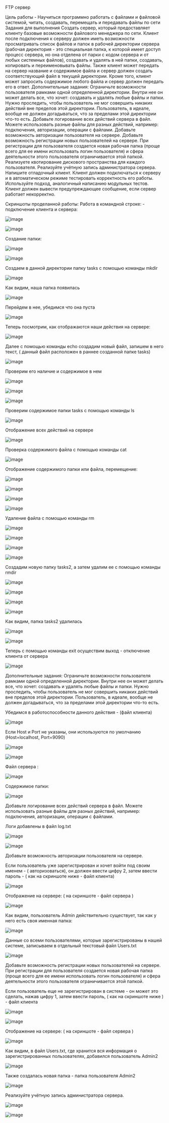 FTP сервер


Цель работы - Научиться программно работать с файлами и файловой системой, читать, создавать, перемещать и передавать файлы по сети
Задания для выполнения
Создать сервер, который предоставляет клиенту базовые возможности файлового менеджера по сети. Клиент после подключения к серверу должен иметь возможности просматривать список файлов и папок в рабочей директории сервера (рабочая директория - это специальная папка, к которой имеет доступ процесс сервера, но она отделена от парки с кодом сервера и от любых системных файлов), создавать и удалять в ней папки, создавать, копировать и переименовывать файлы. Также клиент может передать на сервер название и содержимое файла и сервер должен создать соответствующий файл в текущей директории. Кроме того, клиент может запросить содержимое любого файла и сервер должен передать его в ответ.
Дополнительные задания:
Ограничьте возможности пользователя рамками одной определенной директории. Внутри нее он может делать все, что хочет: создавать и удалять любые файлы и папки. Нужно проследить, чтобы пользователь не мог совершить никаких действий вне пределов этой директории. Пользователь, в идеале, вообще не должен догадываться, что за пределами этой директории что-то есть.
Добавьте логирование всех действий сервера в файл. Можете использовать разные файлы для разных действий, например: подключения, авторизации, операции с файлами.
Добавьте возможность авторизации пользователя на сервере.
Добавьте возможность регистрации новых пользователей на сервере. При регистрации для пользователя создается новая рабочая папка (проще всего для ее имени использовать логин пользователя) и сфера деятельности этого пользователя ограничивается этой папкой.
Реализуете квотирование дискового пространства для каждого пользователя.
Реализуйте учётную запись администратора сервера.
Напишите отладочный клиент. Клиент должен подключаться к серверу и в автоматическом режиме тестировать корректность его работы. Используйте подход, аналогичный написанию модульных тестов. Клиент должен вывести предупреждающее сообщение, если сервер работает некорректно.

Скриншоты проделанной работы: 
Работа в командной строке:  - подключение клиента и сервера: 

![image](https://user-images.githubusercontent.com/92279258/146115305-47e567bb-3ad1-49f8-a8e9-43ba25ce25cf.png)


![image](https://user-images.githubusercontent.com/92279258/146114989-1afcc3ab-ba4a-470a-b2f2-6799427b25dc.png)

Создание папки:

![image](https://user-images.githubusercontent.com/92279258/146251059-4e18e827-87af-42e3-b3ce-0e97af644acf.png)

![image](https://user-images.githubusercontent.com/92279258/146251102-3bb345b0-35ef-4991-b119-36ae056c711c.png)

Создаем в данной директории папку tasks с помощью команды mkdir 

![image](https://user-images.githubusercontent.com/92279258/146251179-83d63d5c-d82f-42c1-bb0b-371a08afe156.png)

Как видим, наша папка появилась 

![image](https://user-images.githubusercontent.com/92279258/146251255-40a1e259-1016-450f-bd7e-a17c874cd1ad.png)

Перейдем в нее, убедимся что она пуста 

![image](https://user-images.githubusercontent.com/92279258/146251320-1af98d37-37c2-428d-ad98-64192802292c.png)

Теперь посмотрим, как отображаются наши действия на сервере:

![image](https://user-images.githubusercontent.com/92279258/146251502-e589bcc7-0c0e-4ba1-ad2b-1fd25df60ed8.png)

Далее  с помощью команды echo создадим новый файл, запишем в него текст, ( данный файл  расположен в раннее созданной папке tasks)

![image](https://user-images.githubusercontent.com/92279258/146251703-c6ced06c-cde0-4fa5-b5f8-2530dd1c3c4d.png)

Проверим его наличие и содержимое в нем

![image](https://user-images.githubusercontent.com/92279258/146251856-38bb975d-4aa6-4128-9388-0b0cf1d38771.png)

![image](https://user-images.githubusercontent.com/92279258/146251885-9d31847a-84ef-44ee-9890-508e1be4ca48.png)

![image](https://user-images.githubusercontent.com/92279258/146251939-be02f92b-3672-44ff-8b34-a1bc321b5b01.png)

Проверим содержимое папки tasks с помощью команды ls

![image](https://user-images.githubusercontent.com/92279258/146252106-a0ed0abf-bf01-4f13-8283-00bd12713464.png)

Отображение всех действий на сервере 

![image](https://user-images.githubusercontent.com/92279258/146252191-c72fb695-d6bc-4fd0-977f-cf388b3dbfd6.png)

Проверка содержимого файла с помощью команды cat 

![image](https://user-images.githubusercontent.com/92279258/146253383-f84d953f-6944-42e1-b0fe-e065ee2b8276.png)


Отображение содержимого папки или файла, перемещение: 

![image](https://user-images.githubusercontent.com/92279258/146253485-4bb41c3a-8030-4a28-a765-39726d1818b8.png)


![image](https://user-images.githubusercontent.com/92279258/146253083-4b67af59-27f2-4184-929d-94321838ff7d.png)


![image](https://user-images.githubusercontent.com/92279258/146254290-78bb7076-c9e8-4f64-91ad-0c6d0bc73ec1.png)


![image](https://user-images.githubusercontent.com/92279258/146253552-ed7fdf4e-574d-47bf-a415-26a55b083719.png)


Удаление файла с помощью команды rm

![image](https://user-images.githubusercontent.com/92279258/146254529-ff984614-1fa6-4f98-81c5-21c4c07a59ab.png)

![image](https://user-images.githubusercontent.com/92279258/146253737-6e680665-7d27-4403-b3a0-c80e49870ac9.png)

![image](https://user-images.githubusercontent.com/92279258/146253815-02e271a8-5fa2-42ee-9abe-c4e6483b1b02.png)

![image](https://user-images.githubusercontent.com/92279258/146253843-30df9296-c4bf-46a2-84e1-af40cb291bbb.png)

Создадим новую папку tasks2, а затем удалим ее с помощью команды rmdir

![image](https://user-images.githubusercontent.com/92279258/146256662-5938a483-d312-481a-8a24-9c3e43e82950.png)

![image](https://user-images.githubusercontent.com/92279258/146256446-435ccd99-82b6-4120-b3c2-e2d55b5da616.png)

![image](https://user-images.githubusercontent.com/92279258/146256483-eab8acf8-d8a7-410d-ba8a-df1193a108c6.png)

![image](https://user-images.githubusercontent.com/92279258/146256533-a5669266-6fbd-479a-831b-127dc2bb941a.png)

Как видим, папка tasks2 удалилась 

![image](https://user-images.githubusercontent.com/92279258/146256631-ee72c23e-3d2a-411d-bbb5-129e0c033a5a.png)


![image](https://user-images.githubusercontent.com/92279258/146256767-db2dbd9d-ff5a-4e44-9735-31511d9cf276.png)

Теперь с помощью команды exit осуществим выход - отключение клиента от сервера

![image](https://user-images.githubusercontent.com/92279258/146256984-775c28c1-a309-494d-8b6c-fff4e7768716.png)

Дополнительные задания:
Ограничьте возможности пользователя рамками одной определенной директории. Внутри нее он может делать все, что хочет: создавать и удалять любые файлы и папки. Нужно проследить, чтобы пользователь не мог совершить никаких действий вне пределов этой директории. Пользователь, в идеале, вообще не должен догадываться, что за пределами этой директории что-то есть.

Убедимся в работоспособности данного действия - (файл клиента)

![image](https://user-images.githubusercontent.com/92279258/146257502-0ea22bf5-6140-4a24-a57b-45ce574bb22f.png)

Если Host и Port не указаны, они используются по умолчанию (Host=localhost, Port=9090)

![image](https://user-images.githubusercontent.com/92279258/146257961-1866d159-8908-4018-bc4d-00c2d0fe97a3.png)

![image](https://user-images.githubusercontent.com/92279258/146258012-5a1b7311-f1d7-4802-82f1-2ef120f90201.png)


Файл сервера : 

![image](https://user-images.githubusercontent.com/92279258/146257607-c89152e7-b771-42a7-934f-14401df0e86f.png)

Содержимое папки: 

![image](https://user-images.githubusercontent.com/92279258/146257873-0334c351-07bc-4b68-bf0e-f55bf2f0c3ff.png)

Добавьте логирование всех действий сервера в файл. Можете использовать разные файлы для разных действий, например: подключения, авторизации, операции с файлами.

Логи добавлены в файл log.txt

![image](https://user-images.githubusercontent.com/92279258/146258249-aca84e00-0099-4bfe-b8e2-0341a3e4c362.png)

![image](https://user-images.githubusercontent.com/92279258/146258279-f92e2c9d-8c0a-4bc7-a996-c16ae63397f6.png)

Добавьте возможность авторизации пользователя на сервере.

Если пользователь уже зарегистрирован и хочет войти под своим именем - ( авторизоваться), он должен ввести цифру 2, затем ввести пароль - ( как на скриншоте ниже - файл клиента)  

![image](https://user-images.githubusercontent.com/92279258/146258583-bc8be822-fea4-4ac0-b89b-d6f0a2448094.png)

Отображение на сервере: ( на скриншоте - файл сервера )

![image](https://user-images.githubusercontent.com/92279258/146258712-4b1ce8d5-dd55-4fc0-82e7-4c7dd046d9f2.png)

Как видим, пользователь Admin действительно существует, так как у него есть своя именная папка: 

![image](https://user-images.githubusercontent.com/92279258/146258865-271ce9c3-a632-4948-a9c5-201380167882.png)

Данные со всеми пользователями, которые зарегистрированы в нашей системе, записываем в отдельный текстовый файл Users.txt

![image](https://user-images.githubusercontent.com/92279258/146258987-68f4bf20-48ac-4458-869c-041753dc361a.png)

Добавьте возможность регистрации новых пользователей на сервере. При регистрации для пользователя создается новая рабочая папка (проще всего для ее имени использовать логин пользователя) и сфера деятельности этого пользователя ограничивается этой папкой.

Если пользователь еще не зарегистрирован в системе - он может это сделать, нажав цифру 1, затем ввести пароль, ( как на скриншоте ниже ) - файл клиента 

![image](https://user-images.githubusercontent.com/92279258/146259459-93bfe4aa-4735-49ec-b8ed-19699f125b51.png)

![image](https://user-images.githubusercontent.com/92279258/146259530-42409455-a68b-4e8a-8462-3497ddb06e95.png)

Отображение на сервере: ( на скриншоте - файл сервера )

![image](https://user-images.githubusercontent.com/92279258/146259768-70745ceb-90d3-4d69-a5f3-3aa9b6d0ac3c.png)

Как видим, в файл Users.txt, где хранится вся информация о зарегистрированных пользователях, добавился пользователь Admin2 

![image](https://user-images.githubusercontent.com/92279258/146259891-791a1a8d-882b-427e-9e65-5d234e6213a9.png)

Также создалась новая папка - папка пользователя Admin2

![image](https://user-images.githubusercontent.com/92279258/146260024-b20e8abe-d3e0-47bf-802f-8513dcc27af3.png)

Реализуйте учётную запись администратора сервера.


![image](https://user-images.githubusercontent.com/92279258/146260094-635a02be-9fde-461b-b904-747c9104e22c.png)

![image](https://user-images.githubusercontent.com/92279258/146260137-c7a9756e-8592-487e-8683-1282efe7fe9c.png)













































